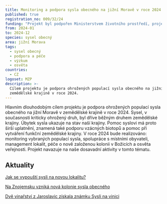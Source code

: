 ```yaml
---
title: Monitoring a podpora sysla obecného na jižní Moravě v roce 2024
published: true
registration_no: 009/32/24
funding: "Projekt byl podpořen Ministerstvem životního prostředí, projekt nemusí vyjadřovat stanoviska MŽP.\r\n\n\r\n\nProgram na podporu projektů nestátních neziskových organizací pro rok 2024 - Podprogram A"
from: 2024-01
to: 2024-12
species: sysel obecný
area: jižní Morava
tags:
  - sysel obecný
  - podpora a péče
  - výzkum
  - osvěta
countries:
  - CZ
logoset: MZP
description: >-
  Cílem projektu je podpora ohrožených populací sysla obecného na jižní Moravě v
  zemědělské krajině v roce 2024.
---
```





Hlavním dlouhodobým cílem projektu je podpora ohrožených populací sysla obecného na jižní Moravě v zemědělské krajině v roce 2024. Sysel, v současnosti kriticky ohrožený druh, byl dříve běžným druhem zemědělské krajiny. Úbytek sysla ukazuje na stav naší krajiny. Pomoc syslovi má proto širší uplatnění, znamená také podporu vzácných biotopů a pomoc při vytváření funkční zemědělské krajiny. V roce 2024 bude realizováno: monitoring vybraných populací sysla, spolupráce s místními obyvateli, management lokalit, péče o nově založenou kolonii v Božicích a osvěta veřejnosti. Projekt navazuje na naše dosavadní aktivity v tomto tématu.

## Aktuality

[Jak se vypouští sysli na novou lokalitu?](https://www.syslinavinici.cz/news/jak-se-vypou%C5%A1t%C3%AD-sysli-na-novou-lokalitu)

[Na Znojemsku vzniká nová kolonie sysla obecného](https://www.alkawildlife.eu/news/na-znojemsku-vznik%C3%A1-nov%C3%A1-kolonie-sysla-obecn%C3%A9ho)

[Dvě vinařství z Jaroslavic získala známku Sysli na vinici](https://www.alkawildlife.eu/news/dv%C4%9B-vina%C5%99stv%C3%AD-z-jaroslavic-z%C3%ADskala-zn%C3%A1mku-sysli-na-vinici)
